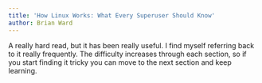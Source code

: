 ```yaml
---
title: 'How Linux Works: What Every Superuser Should Know'
author: Brian Ward
---
```


A really hard read, but it has been really useful. I find myself referring back to it really frequently. The difficulty increases through each section, so if you start finding it tricky you can move to the next section and keep learning. 

